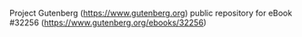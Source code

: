 Project Gutenberg (https://www.gutenberg.org) public repository for eBook #32256 (https://www.gutenberg.org/ebooks/32256)
